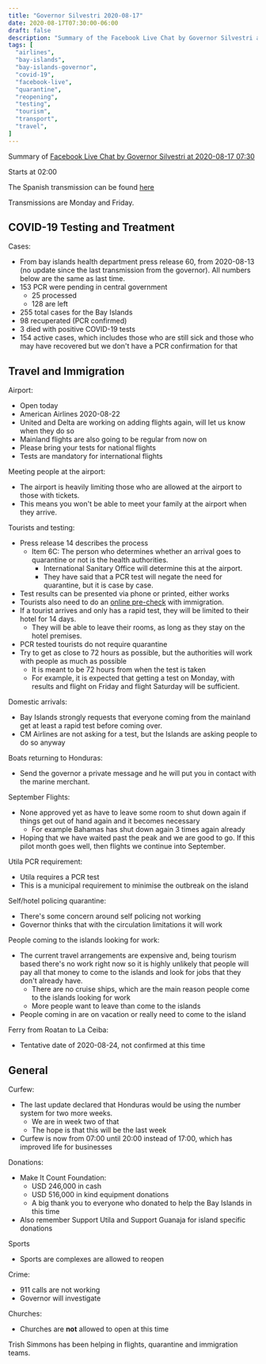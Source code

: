 ```yaml
---
title: "Governor Silvestri 2020-08-17"
date: 2020-08-17T07:30:00-06:00
draft: false
description: "Summary of the Facebook Live Chat by Governor Silvestri at 2020-08-17 07:30"
tags: [
  "airlines",
  "bay-islands",
  "bay-islands-governor",
  "covid-19",
  "facebook-live",
  "quarantine",
  "reopening",
  "testing",
  "tourism",
  "transport",
  "travel",
]
---
```


Summary of [Facebook Live Chat by Governor Silvestri at 2020-08-17
07:30](https://www.facebook.com/gobernacionislas/videos/301139127768992)

Starts at 02:00

The Spanish transmission can be found
[here](https://www.facebook.com/gobernacionislas/videos/298956344524881/)

Transmissions are Monday and Friday.

COVID-19 Testing and Treatment
------------------------------

Cases:
* From bay islands health department press release 60, from 2020-08-13 (no
  update since the last transmission from the governor). All numbers below are
  the same as last time.
* 153 PCR were pending in central government
  * 25 processed
  * 128 are left
* 255 total cases for the Bay Islands
* 98 recuperated (PCR confirmed)
* 3 died with positive COVID-19 tests
* 154 active cases, which includes those who are still sick and those who may
  have recovered but we don't have a PCR confirmation for that

Travel and Immigration
----------------------

Airport:
* Open today
* American Airlines 2020-08-22
* United and Delta are working on adding flights again, will let us know when
  they do so
* Mainland flights are also going to be regular from now on
* Please bring your tests for national flights
* Tests are mandatory for international flights

Meeting people at the airport:
* The airport is heavily limiting those who are allowed at the airport to those
  with tickets.
* This means you won't be able to meet your family at the airport when they
  arrive.

Tourists and testing:
* Press release 14 describes the process
  * Item 6C: The person who determines whether an arrival goes to quarantine or
    not is the health authorities.
    * International Sanitary Office will determine this at the airport.
    * They have said that a PCR test will negate the need for quarantine, but
      it is case by case.
* Test results can be presented via phone or printed, either works
* Tourists also need to do an [online pre-check](https://prechequeo.inm.gob.hn)
  with immigration.
* If a tourist arrives and only has a rapid test, they will be limited to
  their hotel for 14 days.
  * They will be able to leave their rooms, as long as they stay on the hotel
    premises.
* PCR tested tourists do not require quarantine
* Try to get as close to 72 hours as possible, but the authorities will work
  with people as much as possible
  * It is meant to be 72 hours from when the test is taken
  * For example, it is expected that getting a test on Monday, with results and
    flight on Friday and flight Saturday will be sufficient.

Domestic arrivals:
* Bay Islands strongly requests that everyone coming from the mainland get at
  least a rapid test before coming over.
* CM Airlines are not asking for a test, but the Islands are asking people to
  do so anyway

Boats returning to Honduras:
* Send the governor a private message and he will put you in contact with the
  marine merchant.

September Flights:
* None approved yet as have to leave some room to shut down again if things get
  out of hand again and it becomes necessary
  * For example Bahamas has shut down again 3 times again already
* Hoping that we have waited past the peak and we are good to go. If this pilot
  month goes well, then flights we continue into September.

Utila PCR requirement:
* Utila requires a PCR test
* This is a municipal requirement to minimise the outbreak on the island

Self/hotel policing quarantine:
* There's some concern around self policing not working
* Governor thinks that with the circulation limitations it will work

People coming to the islands looking for work:
* The current travel arrangements are expensive and, being tourism based
  there's no work right now so it is highly unlikely that people will pay all
  that money to come to the islands and look for jobs that they don't already
  have.
  * There are no cruise ships, which are the main reason people come to the
    islands looking for work
  * More people want to leave than come to the islands
* People coming in are on vacation or really need to come to the island

Ferry from Roatan to La Ceiba:
* Tentative date of 2020-08-24, not confirmed at this time

General
-------

Curfew:
* The last update declared that Honduras would be using the number system for
  two more weeks.
  * We are in week two of that
  * The hope is that this will be the last week
* Curfew is now from 07:00 until 20:00 instead of 17:00, which has improved
  life for businesses

Donations:
* Make It Count Foundation:
  * USD 246,000 in cash
  * USD 516,000 in kind equipment donations
  * A big thank you to everyone who donated to help the Bay Islands in this time
* Also remember Support Utila and Support Guanaja for island specific donations

Sports
* Sports are complexes are allowed to reopen

Crime:
* 911 calls are not working
* Governor will investigate

Churches:
* Churches are **not** allowed to open at this time

Trish Simmons has been helping in flights, quarantine and immigration teams.
